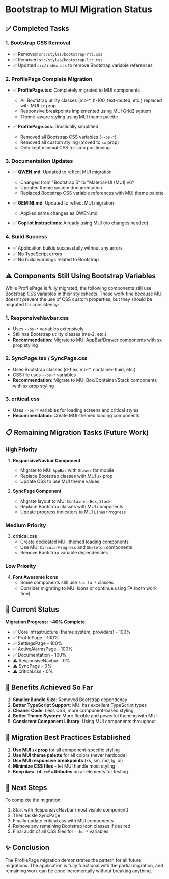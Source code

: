 # Bootstrap to MUI Migration Status

## ✅ Completed Tasks

### 1. Bootstrap CSS Removal
- ✅ Removed `src/styles/bootstrap-rtl.css`
- ✅ Removed `src/styles/bootstrap-ltr.css`
- ✅ Updated `src/index.css` to remove Bootstrap variable references

### 2. ProfilePage Complete Migration
- ✅ **ProfilePage.tsx**: Completely migrated to MUI components
  - All Bootstrap utility classes (mb-*, h-100, text-muted, etc.) replaced with MUI `sx` prop
  - Responsive breakpoints implemented using MUI Grid2 system
  - Theme-aware styling using MUI theme palette
  
- ✅ **ProfilePage.css**: Drastically simplified
  - Removed all Bootstrap CSS variables (`--bs-*`)
  - Removed all custom styling (moved to `sx` prop)
  - Only kept minimal CSS for icon positioning

### 3. Documentation Updates
- ✅ **QWEN.md**: Updated to reflect MUI migration
  - Changed from "Bootstrap 5" to "Material-UI (MUI) v6"
  - Updated theme system documentation
  - Replaced Bootstrap CSS variable references with MUI theme palette
  
- ✅ **GEMINI.md**: Updated to reflect MUI migration
  - Applied same changes as QWEN.md
  
- ✅ **Copilot Instructions**: Already using MUI (no changes needed)

### 4. Build Success
- ✅ Application builds successfully without any errors
- ✅ No TypeScript errors
- ✅ No build warnings related to Bootstrap

## ⚠️ Components Still Using Bootstrap Variables

While ProfilePage is fully migrated, the following components still use Bootstrap CSS variables in their stylesheets. These work fine because MUI doesn't prevent the use of CSS custom properties, but they should be migrated for consistency:

### 1. ResponsiveNavbar.css
- Uses `--bs-*` variables extensively
- Still has Bootstrap utility classes (me-2, etc.)
- **Recommendation**: Migrate to MUI AppBar/Drawer components with sx prop styling

### 2. SyncPage.tsx / SyncPage.css
- Uses Bootstrap classes (d-flex, mb-*, container-fluid, etc.)
- CSS file uses `--bs-*` variables
- **Recommendation**: Migrate to MUI Box/Container/Stack components with sx prop styling

### 3. critical.css
- Uses `--bs-*` variables for loading screens and critical styles
- **Recommendation**: Create MUI-themed loading components

## 📋 Remaining Migration Tasks (Future Work)

### High Priority
1. **ResponsiveNavbar Component**
   - Migrate to MUI `AppBar` with `Drawer` for mobile
   - Replace Bootstrap classes with MUI `sx` prop
   - Update CSS to use MUI theme values

2. **SyncPage Component**
   - Migrate layout to MUI `Container`, `Box`, `Stack`
   - Replace Bootstrap classes with MUI components
   - Update progress indicators to MUI `LinearProgress`

### Medium Priority
3. **critical.css**
   - Create dedicated MUI-themed loading components
   - Use MUI `CircularProgress` and `Skeleton` components
   - Remove Bootstrap variable dependencies

### Low Priority
4. **Font Awesome Icons**
   - Some components still use `fas fa-*` classes
   - Consider migrating to MUI Icons or continue using FA (both work fine)

## 🎯 Current Status

**Migration Progress: ~40% Complete**

- ✅ Core infrastructure (theme system, providers) - 100%
- ✅ ProfilePage - 100%
- ✅ SettingsPage - 100%
- ✅ ActiveAlarmsPage - 100%
- ✅ Documentation - 100%
- ⚠️ ResponsiveNavbar - 0%
- ⚠️ SyncPage - 0%
- ⚠️ critical.css - 0%

## 🚀 Benefits Achieved So Far

1. **Smaller Bundle Size**: Removed Bootstrap dependency
2. **Better TypeScript Support**: MUI has excellent TypeScript types
3. **Cleaner Code**: Less CSS, more component-based styling
4. **Better Theme System**: More flexible and powerful theming with MUI
5. **Consistent Component Library**: Using MUI components throughout

## 📝 Migration Best Practices Established

1. **Use MUI `sx` prop** for all component-specific styling
2. **Use MUI theme palette** for all colors (never hardcode)
3. **Use MUI responsive breakpoints** (xs, sm, md, lg, xl)
4. **Minimize CSS files** - let MUI handle most styling
5. **Keep `data-id-ref` attributes** on all elements for testing

## 🔄 Next Steps

To complete the migration:

1. Start with ResponsiveNavbar (most visible component)
2. Then tackle SyncPage
3. Finally update critical.css with MUI components
4. Remove any remaining Bootstrap icon classes if desired
5. Final audit of all CSS files for `--bs-*` variables

## ✨ Conclusion

The ProfilePage migration demonstrates the pattern for all future migrations. The application is fully functional with the partial migration, and remaining work can be done incrementally without breaking anything.
